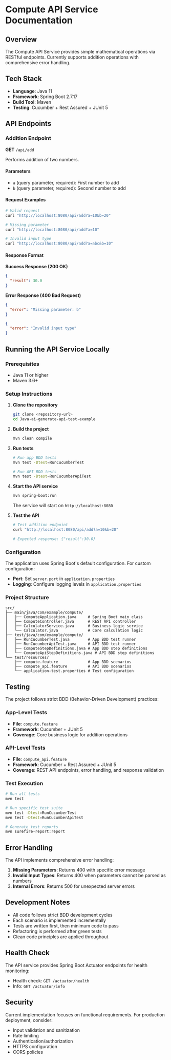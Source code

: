 # Compute API Service Documentation

## Overview
The Compute API Service provides simple mathematical operations via RESTful endpoints. Currently supports addition operations with comprehensive error handling.

## Tech Stack
- **Language**: Java 11
- **Framework**: Spring Boot 2.7.17
- **Build Tool**: Maven
- **Testing**: Cucumber + Rest Assured + JUnit 5

## API Endpoints

### Addition Endpoint
**GET** `/api/add`

Performs addition of two numbers.

#### Parameters
- `a` (query parameter, required): First number to add
- `b` (query parameter, required): Second number to add

#### Request Examples
```bash
# Valid request
curl "http://localhost:8080/api/add?a=10&b=20"

# Missing parameter
curl "http://localhost:8080/api/add?a=10"

# Invalid input type
curl "http://localhost:8080/api/add?a=abc&b=10"
```

#### Response Format
**Success Response (200 OK)**
```json
{
  "result": 30.0
}
```

**Error Response (400 Bad Request)**
```json
{
  "error": "Missing parameter: b"
}
```

```json
{
  "error": "Invalid input type"
}
```

## Running the API Service Locally

### Prerequisites
- Java 11 or higher
- Maven 3.6+

### Setup Instructions

1. **Clone the repository**
   ```bash
   git clone <repository-url>
   cd Java-ai-generate-api-test-example
   ```

2. **Build the project**
   ```bash
   mvn clean compile
   ```

3. **Run tests**
   ```bash
   # Run app BDD tests
   mvn test -Dtest=RunCucumberTest
   
   # Run API BDD tests
   mvn test -Dtest=RunCucumberApiTest
   ```

4. **Start the API service**
   ```bash
   mvn spring-boot:run
   ```

   The service will start on `http://localhost:8080`

5. **Test the API**
   ```bash
   # Test addition endpoint
   curl "http://localhost:8080/api/add?a=10&b=20"
   
   # Expected response: {"result":30.0}
   ```

### Configuration
The application uses Spring Boot's default configuration. For custom configuration:

- **Port**: Set `server.port` in `application.properties`
- **Logging**: Configure logging levels in `application.properties`

### Project Structure
```
src/
├── main/java/com/example/compute/
│   ├── ComputeApplication.java     # Spring Boot main class
│   ├── ComputeController.java      # REST API controller
│   ├── CalculatorService.java      # Business logic service
│   └── Calculator.java             # Core calculation logic
├── test/java/com/example/compute/
│   ├── RunCucumberTest.java        # App BDD test runner
│   ├── RunCucumberApiTest.java     # API BDD test runner
│   ├── ComputeStepDefinitions.java # App BDD step definitions
│   └── ComputeApiStepDefinitions.java # API BDD step definitions
└── test/resources/
    ├── compute.feature             # App BDD scenarios
    ├── compute_api.feature         # API BDD scenarios
    └── application-test.properties # Test configuration
```

## Testing
The project follows strict BDD (Behavior-Driven Development) practices:

### App-Level Tests
- **File**: `compute.feature`
- **Framework**: Cucumber + JUnit 5
- **Coverage**: Core business logic for addition operations

### API-Level Tests
- **File**: `compute_api.feature`
- **Framework**: Cucumber + Rest Assured + JUnit 5
- **Coverage**: REST API endpoints, error handling, and response validation

### Test Execution
```bash
# Run all tests
mvn test

# Run specific test suite
mvn test -Dtest=RunCucumberTest
mvn test -Dtest=RunCucumberApiTest

# Generate test reports
mvn surefire-report:report
```

## Error Handling
The API implements comprehensive error handling:

1. **Missing Parameters**: Returns 400 with specific error message
2. **Invalid Input Types**: Returns 400 when parameters cannot be parsed as numbers
3. **Internal Errors**: Returns 500 for unexpected server errors

## Development Notes
- All code follows strict BDD development cycles
- Each scenario is implemented incrementally
- Tests are written first, then minimum code to pass
- Refactoring is performed after green tests
- Clean code principles are applied throughout

## Health Check
The API service provides Spring Boot Actuator endpoints for health monitoring:
- Health check: `GET /actuator/health`
- Info: `GET /actuator/info`

## Security
Current implementation focuses on functional requirements. For production deployment, consider:
- Input validation and sanitization
- Rate limiting
- Authentication/authorization
- HTTPS configuration
- CORS policies